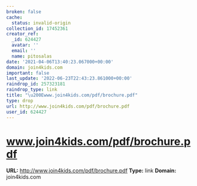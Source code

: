 ```yaml
---
broken: false
cache:
  status: invalid-origin
collection_id: 17452361
creator_ref:
  _id: 624427
  avatar: ''
  email: ''
  name: pitosalas
date: '2021-04-06T13:40:23.067000+00:00'
domain: join4kids.com
important: false
last_update: '2022-06-23T22:43:23.861000+00:00'
raindrop_id: 257323181
raindrop_type: link
title: "\u200Ewww.join4kids.com/pdf/brochure.pdf"
type: drop
url: http://www.join4kids.com/pdf/brochure.pdf
user_id: 624427
---
```


# ‎www.join4kids.com/pdf/brochure.pdf

**URL:** http://www.join4kids.com/pdf/brochure.pdf
**Type:** link
**Domain:** join4kids.com

